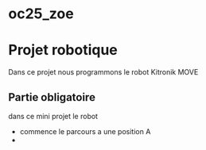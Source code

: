 # oc25_zoe

# Projet robotique 

Dans ce projet nous programmons le robot Kitronik MOVE

## Partie obligatoire
dans ce mini projet le robot 

- commence le parcours a une position A
- 

